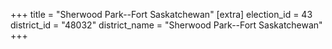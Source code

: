 +++
title = "Sherwood Park--Fort Saskatchewan"
[extra]
election_id = 43
district_id = "48032"
district_name = "Sherwood Park--Fort Saskatchewan"
+++
